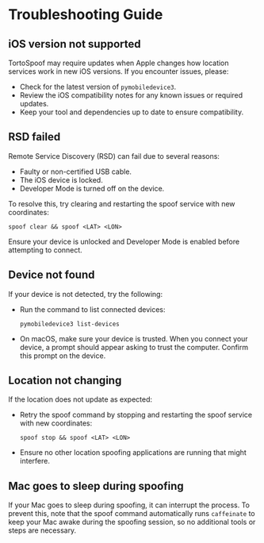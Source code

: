 # Troubleshooting Guide

## iOS version not supported

TortoSpoof may require updates when Apple changes how location services work in new iOS versions. If you encounter issues, please:

- Check for the latest version of `pymobiledevice3`.
- Review the iOS compatibility notes for any known issues or required updates.
- Keep your tool and dependencies up to date to ensure compatibility.

## RSD failed

Remote Service Discovery (RSD) can fail due to several reasons:

- Faulty or non-certified USB cable.
- The iOS device is locked.
- Developer Mode is turned off on the device.

To resolve this, try clearing and restarting the spoof service with new coordinates:

```shell
spoof clear && spoof <LAT> <LON>
```

Ensure your device is unlocked and Developer Mode is enabled before attempting to connect.

## Device not found

If your device is not detected, try the following:

- Run the command to list connected devices:

  ```shell
  pymobiledevice3 list-devices
  ```

- On macOS, make sure your device is trusted. When you connect your device, a prompt should appear asking to trust the computer. Confirm this prompt on the device.

## Location not changing

If the location does not update as expected:

- Retry the spoof command by stopping and restarting the spoof service with new coordinates:

  ```shell
  spoof stop && spoof <LAT> <LON>
  ```

- Ensure no other location spoofing applications are running that might interfere.

## Mac goes to sleep during spoofing

If your Mac goes to sleep during spoofing, it can interrupt the process. To prevent this, note that the spoof command automatically runs `caffeinate` to keep your Mac awake during the spoofing session, so no additional tools or steps are necessary.
